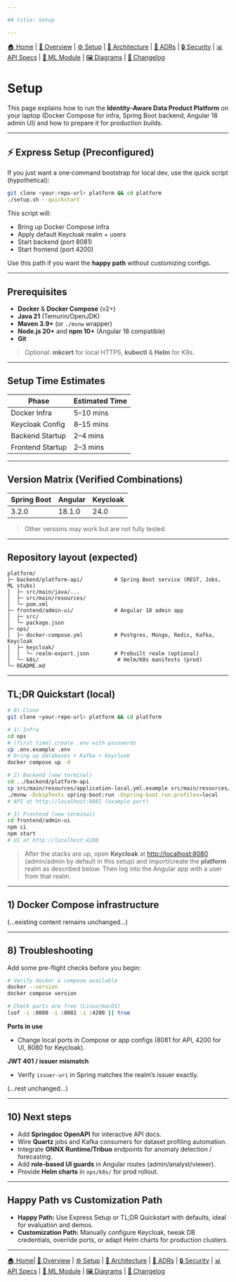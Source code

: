 ```yaml
---

## title: Setup

---
```


[🏠 Home](index.md) | [📖 Overview](overview.md) | [⚙ Setup](setup.md) | [📐 Architecture](architecture.md) | [📜 ADRs](ADRs/index.md) | [🔒 Security](security.md) | [📊 API Specs](api-specs.md) | [🤖 ML Module](ml-module.md) | [🖼 Diagrams](diagrams.md) | [📝 Changelog](CHANGELOG.md)

# Setup

This page explains how to run the **Identity‑Aware Data Product Platform** on your laptop (Docker Compose for infra, Spring Boot backend, Angular 18 admin UI) and how to prepare it for production builds.

---

## ⚡ Express Setup (Preconfigured)

If you just want a one‑command bootstrap for local dev, use the quick script (hypothetical):

```bash
git clone <your-repo-url> platform && cd platform
./setup.sh --quickstart
```

This script will:

* Bring up Docker Compose infra
* Apply default Keycloak realm + users
* Start backend (port 8081)
* Start frontend (port 4200)

Use this path if you want the **happy path** without customizing configs.

---

## Prerequisites

* **Docker** & **Docker Compose** (v2+)
* **Java 21** (Temurin/OpenJDK)
* **Maven 3.9+** (or `./mvnw` wrapper)
* **Node.js 20+** and **npm 10+** (Angular 18 compatible)
* **Git**

> Optional: **mkcert** for local HTTPS, **kubectl** & **Helm** for K8s.

---

## Setup Time Estimates

| Phase            | Estimated Time |
| ---------------- | -------------- |
| Docker Infra     | 5–10 mins      |
| Keycloak Config  | 8–15 mins      |
| Backend Startup  | 2–4 mins       |
| Frontend Startup | 2–3 mins       |

---

## Version Matrix (Verified Combinations)

| Spring Boot | Angular | Keycloak |
| ----------- | ------- | -------- |
| 3.2.0       | 18.1.0  | 24.0     |

> Other versions may work but are not fully tested.

---

## Repository layout (expected)

```
platform/
├─ backend/platform-api/          # Spring Boot service (REST, Jobs, ML stubs)
│  ├─ src/main/java/...
│  ├─ src/main/resources/
│  └─ pom.xml
├─ frontend/admin-ui/             # Angular 18 admin app
│  ├─ src/
│  └─ package.json
├─ ops/
│  ├─ docker-compose.yml          # Postgres, Mongo, Redis, Kafka, Keycloak
│  ├─ keycloak/
│  │  └─ realm-export.json        # Prebuilt realm (optional)
│  └─ k8s/                         # Helm/K8s manifests (prod)
└─ README.md
```

---

## TL;DR Quickstart (local)

```bash
# 0) Clone
git clone <your-repo-url> platform && cd platform

# 1) Infra
cd ops
# (first time) create .env with passwords
cp .env.example .env
# bring up databases + Kafka + Keycloak
docker compose up -d

# 2) Backend (new terminal)
cd ../backend/platform-api
cp src/main/resources/application-local.yml.example src/main/resources/application-local.yml
./mvnw -DskipTests spring-boot:run -Dspring-boot.run.profiles=local
# API at http://localhost:8081 (example port)

# 3) Frontend (new terminal)
cd frontend/admin-ui
npm ci
npm start
# UI at http://localhost:4200
```

> After the stacks are up, open **Keycloak** at [http://localhost:8080](http://localhost:8080) (admin/admin by default in this setup) and import/create the **platform** realm as described below. Then log into the Angular app with a user from that realm.

---

## 1) Docker Compose infrastructure

(...existing content remains unchanged...)

---

## 8) Troubleshooting

Add some pre-flight checks before you begin:

```bash
# Verify docker & compose available
docker --version
docker compose version

# Check ports are free (Linux/macOS)
lsof -i :8080 -i :8081 -i :4200 || true
```

**Ports in use**

* Change local ports in Compose or app configs (8081 for API, 4200 for UI, 8080 for Keycloak).

**JWT 401 / issuer mismatch**

* Verify `issuer-uri` in Spring matches the realm’s issuer exactly.

(...rest unchanged...)

---

## 10) Next steps

* Add **Springdoc OpenAPI** for interactive API docs.
* Wire **Quartz** jobs and Kafka consumers for dataset profiling automation.
* Integrate **ONNX Runtime/Tribuo** endpoints for anomaly detection / forecasting.
* Add **role‑based UI guards** in Angular routes (admin/analyst/viewer).
* Provide **Helm charts** in `ops/k8s/` for prod rollout.

---

## Happy Path vs Customization Path

* **Happy Path:** Use Express Setup or TL;DR Quickstart with defaults, ideal for evaluation and demos.
* **Customization Path:** Manually configure Keycloak, tweak DB credentials, override ports, or adapt Helm charts for production clusters.

---

[🏠 Home](index.md)| [📖 Overview](overview.md)  | [⚙ Setup](setup.md) | [📐 Architecture](architecture.md) | [📜 ADRs](ADRs/index.md) | [🔒 Security](security.md) | [📊 API Specs](api-specs.md) | [🤖 ML Module](ml-module.md) | [🖼 Diagrams](diagrams.md) | [📝 Changelog](CHANGELOG.md)

